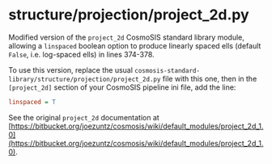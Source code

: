 structure/projection/project\_2d.py
===================================

Modified version of the `project_2d` CosmoSIS standard library module, allowing a `linspaced` boolean option to produce
linearly spaced ells (default `False`, i.e. log-spaced ells) in lines 374-378.

To use this version, replace the usual `cosmosis-standard-library/structure/projection/project_2d.py` file with this one,
then in the `[project_2d]` section of your CosmoSIS pipeline ini file, add the line:

```ini
linspaced = T
```

See the original `project_2d` documentation at [https://bitbucket.org/joezuntz/cosmosis/wiki/default_modules/project_2d_1.0](https://bitbucket.org/joezuntz/cosmosis/wiki/default_modules/project_2d_1.0).
